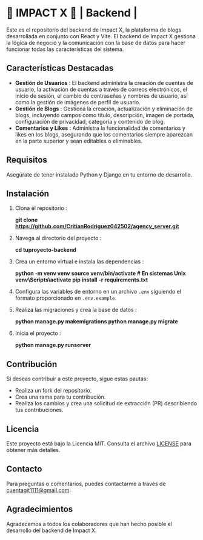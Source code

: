 
# 🧩 IMPACT X 🧩 | Backend |

Este es el repositorio del backend de Impact X, la plataforma de blogs desarrollada en conjunto con React y Vite. El backend de Impact X gestiona la lógica de negocio y la comunicación con la base de datos para hacer funcionar todas las características del sistema.


## Características Destacadas

* **Gestión de Usuarios** : El backend administra la creación de cuentas de usuario, la activación de cuentas a través de correos electrónicos, el inicio de sesión, el cambio de contraseñas y nombres de usuario, así como la gestión de imágenes de perfil de usuario.
* **Gestión de Blogs** : Gestiona la creación, actualización y eliminación de blogs, incluyendo campos como título, descripción, imagen de portada, configuración de privacidad, categoría y contenido de blog.
* **Comentarios y Likes** : Administra la funcionalidad de comentarios y likes en los blogs, asegurando que los comentarios siempre aparezcan en la parte superior y sean editables o eliminables.

## Requisitos

Asegúrate de tener instalado Python y Django en tu entorno de desarrollo.

## Instalación


1. Clona el repositorio :

    **git clone https://github.com/CritianRodriguez042502/agency_server.git**



2. Navega al directorio del proyecto :

    **cd tuproyecto-backend**



3. Crea un entorno virtual e instala las dependencias :

    **python -m venv venv
      source venv/bin/activate  # En sistemas Unix
      venv\Scripts\activate
      pip install -r requirements.txt**


4. Configura las variables de entorno en un archivo `.env` siguiendo el formato proporcionado en `.env.example`.


5. Realiza las migraciones y crea la base de datos :

   **python manage.py makemigrations
   python manage.py migrate**


7. Inicia el proyecto :

   **python manage.py runserver**


## Contribución

Si deseas contribuir a este proyecto, sigue estas pautas:

* Realiza un fork del repositorio.
* Crea una rama para tu contribución.
* Realiza los cambios y crea una solicitud de extracción (PR) describiendo tus contribuciones.

## Licencia

Este proyecto está bajo la Licencia MIT. Consulta el archivo [LICENSE](https://chat.openai.com/c/LICENSE) para obtener más detalles.


## Contacto

Para preguntas o comentarios, puedes contactarme a través de [cuentagit1111@gmail.com](mailto:cuentagit1111@gmail.com).


## Agradecimientos

Agradecemos a todos los colaboradores que han hecho posible el desarrollo del backend de Impact X.
